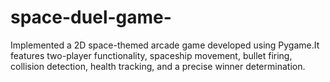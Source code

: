 # space-duel-game-
Implemented a 2D space-themed arcade game developed using Pygame.It features two-player functionality, spaceship movement, bullet firing, collision detection, health tracking, and a precise winner determination.
